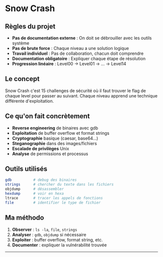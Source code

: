 # Snow Crash

## Règles du projet

- **Pas de documentation externe** : On doit se débrouiller avec les outils système
- **Pas de brute force** : Chaque niveau a une solution logique
- **Travail individuel** : Pas de collaboration, chacun doit comprendre
- **Documentation obligatoire** : Expliquer chaque étape de résolution
- **Progression linéaire** : Level00 → Level01 → ... → Level14

## Le concept

Snow Crash c'est 15 challenges de sécurité où il faut trouver le flag de chaque level pour passer au suivant. Chaque niveau apprend une technique différente d'exploitation.

## Ce qu'on fait concrètement

- **Reverse engineering** de binaires avec gdb
- **Exploitation** de buffer overflow et format strings  
- **Cryptographie** basique (caesar, base64...)
- **Steganographie** dans des images/fichiers
- **Escalade de privilèges** Unix
- **Analyse** de permissions et processus

## Outils utilisés

```bash
gdb          # debug des binaires
strings      # chercher du texte dans les fichiers
objdump      # désassembler  
hexdump      # voir en hexa
ltrace       # tracer les appels de fonctions
file         # identifier le type de fichier
```

## Ma méthodo

1. **Observer** : `ls -la`, `file`, `strings`
2. **Analyser** : `gdb`, `objdump` si nécessaire  
3. **Exploiter** : buffer overflow, format string, etc.
4. **Documenter** : expliquer la vulnérabilité trouvée

---